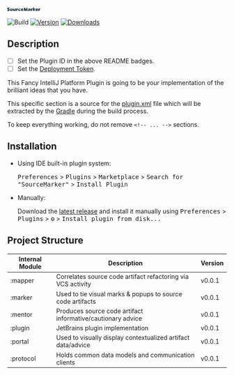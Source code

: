 ![](.github/media/SM.svg)

![Build](https://github.com/sourceplusplus/SourceMarker-Plugin/workflows/Build/badge.svg)
[![Version](https://img.shields.io/jetbrains/plugin/v/PLUGIN_ID.svg)](https://plugins.jetbrains.com/plugin/PLUGIN_ID)
[![Downloads](https://img.shields.io/jetbrains/plugin/d/PLUGIN_ID.svg)](https://plugins.jetbrains.com/plugin/PLUGIN_ID)

## Description
- [ ] Set the Plugin ID in the above README badges.
- [ ] Set the [Deployment Token](https://plugins.jetbrains.com/docs/marketplace/plugin-upload.html).

<!-- Plugin description -->
This Fancy IntelliJ Platform Plugin is going to be your implementation of the brilliant ideas that you have.

This specific section is a source for the [plugin.xml](/plugin/src/main/resources/META-INF/plugin.xml) file which will be
extracted by the [Gradle](/build.gradle.kts) during the build process.

To keep everything working, do not remove `<!-- ... -->` sections. 
<!-- Plugin description end -->

## Installation

- Using IDE built-in plugin system:
  
  <kbd>Preferences</kbd> > <kbd>Plugins</kbd> > <kbd>Marketplace</kbd> > <kbd>Search for "SourceMarker"</kbd> >
  <kbd>Install Plugin</kbd>
  
- Manually:

  Download the [latest release](https://github.com/sourceplusplus/SourceMarker-Plugin/releases/latest) and install it manually using
  <kbd>Preferences</kbd> > <kbd>Plugins</kbd> > <kbd>⚙️</kbd> > <kbd>Install plugin from disk...</kbd>

## Project Structure

| Internal Module               | Description                                                   | Version |
| ----------------------------- | ------------------------------------------------------------- | ------- |
| :mapper                       | Correlates source code artifact refactoring via VCS activity  | v0.0.1  |
| :marker                       | Used to tie visual marks & popups to source code artifacts    | v0.0.1  |
| :mentor                       | Produces source code artifact informative/cautionary advice   | v0.0.1  |
| :plugin                       | JetBrains plugin implementation                               | v0.0.1  |
| :portal                       | Used to visually display contextualized artifact data/advice  | v0.0.1  |
| :protocol                     | Holds common data models and communication clients            | v0.0.1  |
